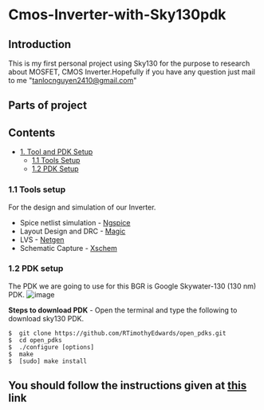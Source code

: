 # Cmos-Inverter-with-Sky130pdk
## Introduction
This is my first personal project using Sky130 for the purpose to research about MOSFET, CMOS Inverter.Hopefully if you have any question just mail to me "tanlocnguyen2410@gmail.com"
## Parts of project
## Contents
- [1. Tool and PDK Setup](#1-Tools-and-PDK-setup)
  - [1.1 Tools Setup](#11-Tools-setup)
  - [1.2 PDK Setup](#12-PDK-setup)
### 1.1 Tools setup
For the design and simulation of our Inverter.
- Spice netlist simulation - [Ngspice](http://ngspice.sourceforge.net/)
- Layout Design and DRC - [Magic](http://opencircuitdesign.com/magic/)
- LVS - [Netgen](http://opencircuitdesign.com/netgen/)
- Schematic Capture - [Xschem](http://repo.hu/projects/xschem/)

### 1.2 PDK setup
The PDK we are going to use for this BGR is Google Skywater-130 (130 nm) PDK.
![image]([https://user-images.githubusercontent.com/49194847/138075630-d1bdacac-d37b-45d3-88b5-80f118af37cd.png](https://github.com/google/skywater-pdk))

**Steps to download PDK** - Open the terminal and type the following to download sky130 PDK.
```
$  git clone https://github.com/RTimothyEdwards/open_pdks.git
$  cd open_pdks
$  ./configure [options]
$  make
$  [sudo] make install
```

**You should follow the instructions given at [this](http://opencircuitdesign.com/open_pdks/index.html) link**
---
